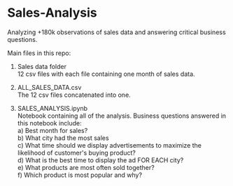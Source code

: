 # Sales-Analysis
Analyzing +180k observations of sales data and answering critical business questions. 

Main files in this repo:

1) Sales data folder<br>
12 csv files with each file containing one month of sales data. 

2) ALL_SALES_DATA.csv<br>
The 12 csv files concatenated into one. 

3) SALES_ANALYSIS.ipynb<br>
Notebook containing all of the analysis. Business questions answered in this notebook include:<br>
  a) Best month for sales?<br>
  b) What city had the most sales<br>
  c) What time should we display advertisements to maximize the likelihood of customer's buying product?<br>
  d) What is the best time to display the ad FOR EACH city?<br>
  e) What products are most often sold together?<br>
  f) Which product is most popular and why?
